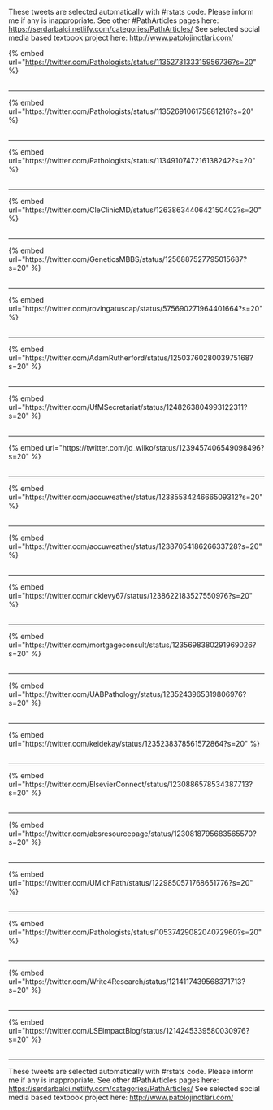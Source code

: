 

These tweets are selected automatically with #rstats code. Please inform me if any is inappropriate.
See other #PathArticles pages here: https://serdarbalci.netlify.com/categories/PathArticles/ 
See selected social media based textbook project here: http://www.patolojinotlari.com/

{% embed url="https://twitter.com/Pathologists/status/1135273133315956736?s=20" %}<br>
<br>
<hr>
{% embed url="https://twitter.com/Pathologists/status/1135269106175881216?s=20" %}<br>
<br>
<hr>
{% embed url="https://twitter.com/Pathologists/status/1134910747216138242?s=20" %}<br>
<br>
<hr>
{% embed url="https://twitter.com/CleClinicMD/status/1263863440642150402?s=20" %}<br>
<br>
<hr>
{% embed url="https://twitter.com/GeneticsMBBS/status/1256887527795015687?s=20" %}<br>
<br>
<hr>
{% embed url="https://twitter.com/rovingatuscap/status/575690271964401664?s=20" %}<br>
<br>
<hr>
{% embed url="https://twitter.com/AdamRutherford/status/1250376028003975168?s=20" %}<br>
<br>
<hr>
{% embed url="https://twitter.com/UfMSecretariat/status/1248263804993122311?s=20" %}<br>
<br>
<hr>
{% embed url="https://twitter.com/jd_wilko/status/1239457406549098496?s=20" %}<br>
<br>
<hr>
{% embed url="https://twitter.com/accuweather/status/1238553424666509312?s=20" %}<br>
<br>
<hr>
{% embed url="https://twitter.com/accuweather/status/1238705418626633728?s=20" %}<br>
<br>
<hr>
{% embed url="https://twitter.com/ricklevy67/status/1238622183527550976?s=20" %}<br>
<br>
<hr>
{% embed url="https://twitter.com/mortgageconsult/status/1235698380291969026?s=20" %}<br>
<br>
<hr>
{% embed url="https://twitter.com/UABPathology/status/1235243965319806976?s=20" %}<br>
<br>
<hr>
{% embed url="https://twitter.com/keidekay/status/1235238378561572864?s=20" %}<br>
<br>
<hr>
{% embed url="https://twitter.com/ElsevierConnect/status/1230886578534387713?s=20" %}<br>
<br>
<hr>
{% embed url="https://twitter.com/absresourcepage/status/1230818795683565570?s=20" %}<br>
<br>
<hr>
{% embed url="https://twitter.com/UMichPath/status/1229850571768651776?s=20" %}<br>
<br>
<hr>
{% embed url="https://twitter.com/Pathologists/status/1053742908204072960?s=20" %}<br>
<br>
<hr>
{% embed url="https://twitter.com/Write4Research/status/1214117439568371713?s=20" %}<br>
<br>
<hr>
{% embed url="https://twitter.com/LSEImpactBlog/status/1214245339580030976?s=20" %}<br>
<br>
<hr>


These tweets are selected automatically with #rstats code. Please inform me if any is inappropriate.
See other #PathArticles pages here: https://serdarbalci.netlify.com/categories/PathArticles/ 
See selected social media based textbook project here: http://www.patolojinotlari.com/
